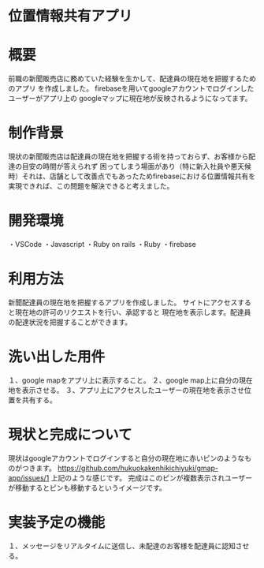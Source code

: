 # 位置情報共有アプリ

# 概要
前職の新聞販売店に務めていた経験を生かして、配達員の現在地を把握するためのアプリ
を作成しました。
firebaseを用いてgoogleアカウントでログインしたユーザーがアプリ上の
googleマップに現在地が反映されるようになってます。

# 制作背景
現状の新聞販売店は配達員の現在地を把握する術を持っておらず、お客様から配達の目安の時間が答えられず
困ってしまう場面があり（特に新入社員や悪天候時）それは、店舗として改善点でもあったためfirebaseにおける位置情報共有を実現できれば、この問題を解決できると考えました。


# 開発環境
・VSCode
・Javascript
・Ruby on rails
・Ruby
・firebase

# 利用方法
新聞配達員の現在地を把握するアプリを作成しました。
サイトにアクセスすると現在地の許可のリクエストを行い、承認すると
現在地を表示します。配達員の配達状況を把握することができます。

# 洗い出した用件
１、google mapをアプリ上に表示すること。
２、google map上に自分の現在地を表示させる。
３、アプリ上にアクセスしたユーザーの現在地を表示させ位置を共有する。

# 現状と完成について
現状はgoogleアカウントでログインすると自分の現在地に赤いピンのようなものがつきます。
https://github.com/hukuokakenhikichiyuki/gmap-app/issues/1
上記のような感じです。
完成はこのピンが複数表示されユーザーが移動するとピンも移動するというイメージです。

# 実装予定の機能
１、メッセージをリアルタイムに送信し、未配達のお客様を配達員に認知させる。